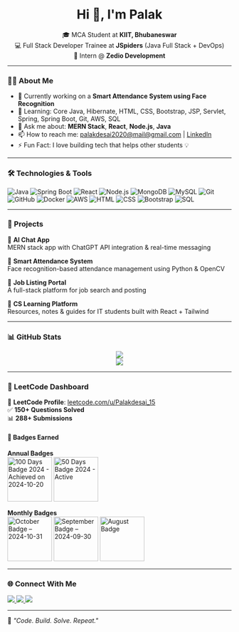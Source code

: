 <h1 align="center">Hi 👋, I'm Palak</h1>

<p align="center">
  🎓 MCA Student at <strong>KIIT, Bhubaneswar</strong><br/>
  💻 Full Stack Developer Trainee at <strong>JSpiders</strong> (Java Full Stack + DevOps)<br/>
  🚀 Intern @ <strong>Zedio Development</strong><br/>
</p>

---

### 👩‍💻 About Me

- 🔭 Currently working on a **Smart Attendance System using Face Recognition**
- 🌱 Learning: Core Java, Hibernate, HTML, CSS, Bootstrap, JSP, Servlet, Spring, Spring Boot, Git, AWS, SQL
- 💬 Ask me about: **MERN Stack**, **React**, **Node.js**, **Java**
- 📫 How to reach me: [palakdesai2020@mail@gmail.com](mailto:palakdesai2020@mail@gmail.com) | [LinkedIn](https://www.linkedin.com/in/palak-desaii)
- ⚡ Fun Fact: I love building tech that helps other students 💡

---

### 🛠️ Technologies & Tools

![Java](https://img.shields.io/badge/Java-ED8B00?style=for-the-badge&logo=java&logoColor=white)
![Spring Boot](https://img.shields.io/badge/Spring_Boot-6DB33F?style=for-the-badge&logo=spring-boot&logoColor=white)
![React](https://img.shields.io/badge/React-20232A?style=for-the-badge&logo=react&logoColor=61DAFB)
![Node.js](https://img.shields.io/badge/Node.js-339933?style=for-the-badge&logo=nodedotjs&logoColor=white)
![MongoDB](https://img.shields.io/badge/MongoDB-4EA94B?style=for-the-badge&logo=mongodb&logoColor=white)
![MySQL](https://img.shields.io/badge/MySQL-00758F?style=for-the-badge&logo=mysql&logoColor=white)
![Git](https://img.shields.io/badge/Git-F05032?style=for-the-badge&logo=git&logoColor=white)
![GitHub](https://img.shields.io/badge/GitHub-100000?style=for-the-badge&logo=github&logoColor=white)
![Docker](https://img.shields.io/badge/Docker-2496ED?style=for-the-badge&logo=docker&logoColor=white)
![AWS](https://img.shields.io/badge/AWS-232F3E?style=for-the-badge&logo=amazonaws&logoColor=white)
![HTML](https://img.shields.io/badge/HTML-E34F26?style=for-the-badge&logo=html5&logoColor=white)
![CSS](https://img.shields.io/badge/CSS-1572B6?style=for-the-badge&logo=css3&logoColor=white)
![Bootstrap](https://img.shields.io/badge/Bootstrap-563D7C?style=for-the-badge&logo=bootstrap&logoColor=white)
![SQL](https://img.shields.io/badge/SQL-4479A1?style=for-the-badge&logo=sqlite&logoColor=white)

---

### 💼 Projects

📌 **AI Chat App**  
MERN stack app with ChatGPT API integration & real-time messaging

📌 **Smart Attendance System**  
Face recognition-based attendance management using Python & OpenCV

📌 **Job Listing Portal**  
A full-stack platform for job search and posting

📌 **CS Learning Platform**  
Resources, notes & guides for IT students built with React + Tailwind

---

### 📊 GitHub Stats

<p align="center">
  <img src="https://github-readme-stats.vercel.app/api?username=palakdesaii&show_icons=true&theme=tokyonight" />
  <br/>
  <img src="https://github-readme-streak-stats.herokuapp.com/?user=palakdesaii&theme=tokyonight" />
</p>

---

### 🧠 LeetCode Dashboard

🔗 **LeetCode Profile**: [leetcode.com/u/Palakdesai_15](https://leetcode.com/u/Palakdesai_15)  
✅ **150+ Questions Solved**  
📊 **288+ Submissions**

#### 🏅 Badges Earned

**Annual Badges**  
<img src="https://leetcode.com/static/images/badges/100-days-2024.png" width="100px" title="100 Days Badge 2024 - Achieved on 2024-10-20" />
<img src="https://leetcode.com/static/images/badges/50-days-2024.png" width="100px" title="50 Days Badge 2024 - Active" />

**Monthly Badges**  
<img src="https://leetcode.com/static/images/badges/october-2024.png" width="100px" title="October Badge – 2024-10-31" />
<img src="https://leetcode.com/static/images/badges/september-2024.png" width="100px" title="September Badge – 2024-09-30" />
<img src="https://leetcode.com/static/images/badges/august-2024.png" width="100px" title="August Badge" />

---

### 🌐 Connect With Me

<p>
  <a href="https://www.linkedin.com/in/palak-desaii" target="_blank">
    <img src="https://img.shields.io/badge/LinkedIn-blue?style=for-the-badge&logo=linkedin&logoColor=white" />
  </a>
  <a href="mailto:palakdesai2020@mail@gmail.com" target="_blank">
    <img src="https://img.shields.io/badge/Gmail-red?style=for-the-badge&logo=gmail&logoColor=white" />
  </a>
  <a href="https://leetcode.com/u/Palakdesai_15/" target="_blank">
    <img src="https://img.shields.io/badge/LeetCode-orange?style=for-the-badge&logo=leetcode&logoColor=white" />
  </a>
</p>

---

🚀 *"Code. Build. Solve. Repeat."*
